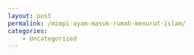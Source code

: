 ```yaml
---
layout: post
permalink: /mimpi-ayam-masuk-rumah-menurut-islam/
categories:
    - Uncategorized
---
```


